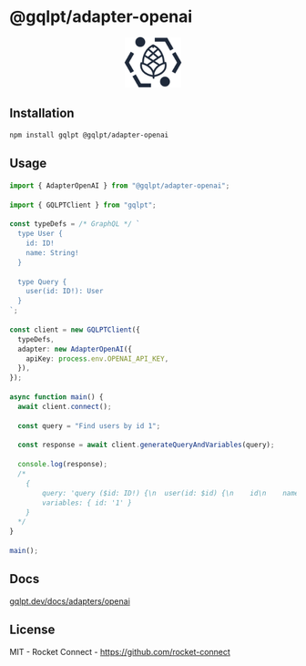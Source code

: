 # @gqlpt/adapter-openai

<div align="center" style="text-align: center;">
<img src="https://github.com/rocket-connect/gqlpt/raw/main/apps/docs/static/img/logo.svg" width="20%" alt="GQLPT">
</div>

## Installation

```bash
npm install gqlpt @gqlpt/adapter-openai
```

## Usage

```ts
import { AdapterOpenAI } from "@gqlpt/adapter-openai";

import { GQLPTClient } from "gqlpt";

const typeDefs = /* GraphQL */ `
  type User {
    id: ID!
    name: String!
  }

  type Query {
    user(id: ID!): User
  }
`;

const client = new GQLPTClient({
  typeDefs,
  adapter: new AdapterOpenAI({
    apiKey: process.env.OPENAI_API_KEY,
  }),
});

async function main() {
  await client.connect();

  const query = "Find users by id 1";

  const response = await client.generateQueryAndVariables(query);

  console.log(response);
  /*
    {
        query: 'query ($id: ID!) {\n  user(id: $id) {\n    id\n    name\n  }\n}',
        variables: { id: '1' }
    }
  */
}

main();
```

## Docs

[gqlpt.dev/docs/adapters/openai](https://www.gqlpt.dev/docs/adapters/openai)

## License

MIT - Rocket Connect - https://github.com/rocket-connect
